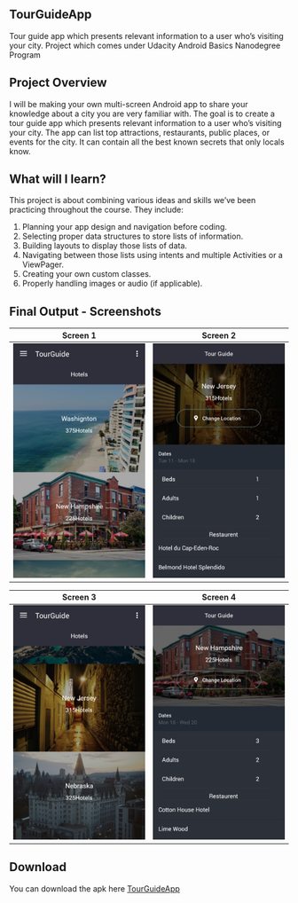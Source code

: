 ## TourGuideApp
Tour guide app which presents relevant information to a user who’s visiting your city.
Project which comes under Udacity Android Basics Nanodegree Program

## Project Overview
I will be making your own multi-screen Android app to share your knowledge about a city you are very familiar with. The goal is to create a tour guide app which presents relevant information to a user who’s visiting your city. The app can list top attractions, restaurants, public places, or events for the city. It can contain all the best known secrets that only locals know.

## What will I learn?
This project is about combining various ideas and skills we’ve been practicing throughout the course. They include:

1. Planning your app design and navigation before coding.
2. Selecting proper data structures to store lists of information.
3. Building layouts to display those lists of data.
4. Navigating between those lists using intents and multiple Activities or a ViewPager.
5. Creating your own custom classes.
6. Properly handling images or audio (if applicable).

## Final Output - Screenshots

Screen 1                          |Screen 2
:--------------------------------:|:--------------------------------:
![](app/screenshots/screen1.png)  |![](app/screenshots/screen2.png)

Screen 3                          |Screen 4
:--------------------------------:|:--------------------------------:
![](app/screenshots/screen3.png)  |![](app/screenshots/screen4.png)

## Download
You can download the apk here [TourGuideApp](../../raw/master/app/screenshots/app-debug.apk)
